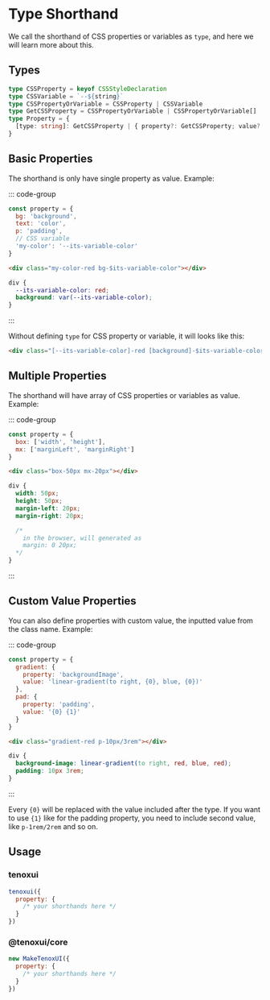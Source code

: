 # Type Shorthand

We call the shorthand of CSS properties or variables as `type`, and here we will learn more about this.

## Types

```ts twoslash
type CSSProperty = keyof CSSStyleDeclaration
type CSSVariable = `--${string}`
type CSSPropertyOrVariable = CSSProperty | CSSVariable
type GetCSSProperty = CSSPropertyOrVariable | CSSPropertyOrVariable[]
type Property = {
  [type: string]: GetCSSProperty | { property?: GetCSSProperty; value?: string }
}
```

## Basic Properties

The shorthand is only have single property as value. Example:

::: code-group

```js [property.js]
const property = {
  bg: 'background',
  text: 'color',
  p: 'padding',
  // CSS variable
  'my-color': '--its-variable-color'
}
```

```html [index.html]
<div class="my-color-red bg-$its-variable-color"></div>
```

```css [output styles]
div {
  --its-variable-color: red;
  background: var(--its-variable-color);
}
```

:::

Without defining `type` for CSS property or variable, it will looks like this:

```html
<div class="[--its-variable-color]-red [background]-$its-variable-color"></div>
```

## Multiple Properties

The shorthand will have array of CSS properties or variables as value. Example:

::: code-group

```js [property.js]
const property = {
  box: ['width', 'height'],
  mx: ['marginLeft', 'marginRight']
}
```

```html [index.html]
<div class="box-50px mx-20px"></div>
```

```css [output styles]
div {
  width: 50px;
  height: 50px;
  margin-left: 20px;
  margin-right: 20px;

  /* 
    in the browser, will generated as
    margin: 0 20px;
  */
}
```

:::

## Custom Value Properties

You can also define properties with custom value, the inputted value from the class name. Example:

<TenoxUI code="<div class='gradient-red pad-10px/3rem text-white'>hello</div>"/>

::: code-group

```js [property.js]
const property = {
  gradient: {
    property: 'backgroundImage',
    value: 'linear-gradient(to right, {0}, blue, {0})'
  },
  pad: {
    property: 'padding',
    value: '{0} {1}'
  }
}
```

```html [index.html]
<div class="gradient-red p-10px/3rem"></div>
```

```css [output styles]
div {
  background-image: linear-gradient(to right, red, blue, red);
  padding: 10px 3rem;
}
```

:::

Every `{0}` will be replaced with the value included after the type. If you want to use `{1}` like for the padding property, you need to include second value, like `p-1rem/2rem` and so on.

## Usage

### tenoxui

```js
tenoxui({
  property: {
    /* your shorthands here */
  }
})
```

### @tenoxui/core

```js
new MakeTenoxUI({
  property: {
    /* your shorthands here */
  }
})
```
